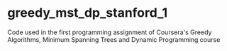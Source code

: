 # greedy_mst_dp_stanford_1
Code used in the first programming assignment of Coursera's Greedy Algorithms, Minimum Spanning Trees and Dynamic Programming course
